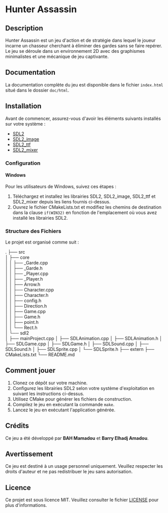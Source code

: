 # Hunter Assassin

## Description

Hunter Assassin est un jeu d'action et de stratégie dans lequel le joueur incarne un chasseur cherchant à éliminer des gardes sans se faire repérer. Le jeu se déroule dans un environnement 2D avec des graphismes minimalistes et une mécanique de jeu captivante.

## Documentation

La documentation complète du jeu est disponible dans le fichier `index.html` situé dans le dossier `doc/html`.

## Installation

Avant de commencer, assurez-vous d'avoir les éléments suivants installés sur votre système :

- [SDL2](https://www.libsdl.org/)
- [SDL2_image](https://www.libsdl.org/projects/SDL_image/)
- [SDL2_ttf](https://www.libsdl.org/projects/SDL_ttf/)
- [SDL2_mixer](https://www.libsdl.org/projects/SDL_mixer/)

### Configuration

#### Windows

Pour les utilisateurs de Windows, suivez ces étapes :

1. Téléchargez et installez les librairies SDL2, SDL2_image, SDL2_ttf et SDL2_mixer depuis les liens fournis ci-dessus.
2. Ouvrez le fichier CMakeLists.txt et modifiez les chemins de destination dans la clause `if(WIN32)` en fonction de l'emplacement où vous avez installé les librairies SDL2.

### Structure des Fichiers

Le projet est organisé comme suit :

.
├── src <br>
│   ├── core<br>
│   │   ├── _Garde.cpp<br>
│   │   ├── _Garde.h<br>
│   │   ├── _Player.cpp<br>
│   │   ├── _Player.h<br>
│   │   ├── Arrow.h<br>
│   │   ├── Character.cpp<br>
│   │   ├── Character.h<br>
│   │   ├── config.h<br>
│   │   ├── Direction.h<br>
│   │   ├── Game.cpp<br>
│   │   ├── Game.h<br>
│   │   ├── point.h<br>
│   │   └── Rect.h<br>
│   └── sdl2<br>
│       ├── mainProject.cpp
│       ├── SDLAnimation.cpp
│       ├── SDLAnimation.h
│       ├── SDLGame.cpp
│       ├── SDLGame.h
│       ├── SDLSound.cpp
│       ├── SDLSound.h
│       ├── SDLSprite.cpp
│       └── SDLSprite.h
├── extern
├── CMakeLists.txt
└── README.md

## Comment jouer

1. Clonez ce dépôt sur votre machine.
2. Configurez les librairies SDL2 selon votre système d'exploitation en suivant les instructions ci-dessus.
3. Utilisez CMake pour générer les fichiers de construction.
4. Compilez le jeu en exécutant la commande `make`.
5. Lancez le jeu en exécutant l'application générée.

## Crédits

Ce jeu a été développé par **BAH Mamadou** et **Barry Elhadj Amadou**.


## Avertissement

Ce jeu est destiné à un usage personnel uniquement. Veuillez respecter les droits d'auteur et ne pas redistribuer le jeu sans autorisation.

## Licence

Ce projet est sous licence MIT. Veuillez consulter le fichier [LICENSE](LICENSE) pour plus d'informations.
